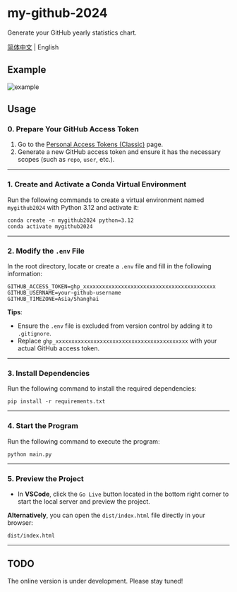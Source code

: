 # my-github-2024

Generate your GitHub yearly statistics chart.

[简体中文](README_zh-CN.md) | English

## Example

![example](example.png)

## Usage

### 0. **Prepare Your GitHub Access Token**

1. Go to the [Personal Access Tokens (Classic)](https://github.com/settings/tokens) page.  
2. Generate a new GitHub access token and ensure it has the necessary scopes (such as `repo`, `user`, etc.).

---

### 1. **Create and Activate a Conda Virtual Environment**

Run the following commands to create a virtual environment named `mygithub2024` with Python 3.12 and activate it:

```shell
conda create -n mygithub2024 python=3.12
conda activate mygithub2024
```

---

### 2. **Modify the `.env` File**

In the root directory, locate or create a `.env` file and fill in the following information:

```shell
GITHUB_ACCESS_TOKEN=ghp_xxxxxxxxxxxxxxxxxxxxxxxxxxxxxxxxxxxxxxxxxx
GITHUB_USERNAME=your-github-username
GITHUB_TIMEZONE=Asia/Shanghai
```

**Tips**:  
- Ensure the `.env` file is excluded from version control by adding it to `.gitignore`.
- Replace `ghp_xxxxxxxxxxxxxxxxxxxxxxxxxxxxxxxxxxxxxxxxxx` with your actual GitHub access token.

---

### 3. **Install Dependencies**

Run the following command to install the required dependencies:

```shell
pip install -r requirements.txt
```

---

### 4. **Start the Program**

Run the following command to execute the program:

```shell
python main.py
```

---

### 5. **Preview the Project**

- In **VSCode**, click the `Go Live` button located in the bottom right corner to start the local server and preview the project.

**Alternatively**, you can open the `dist/index.html` file directly in your browser:

```shell
dist/index.html
```

---

## TODO

The online version is under development. Please stay tuned!